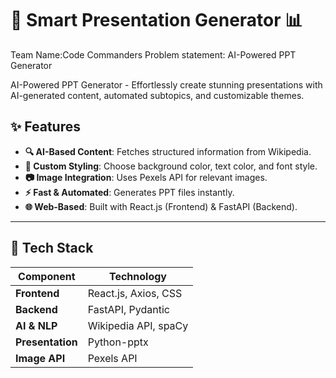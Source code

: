 # 🧠 Smart Presentation Generator 📊  
Team Name:Code Commanders
Problem statement: AI-Powered PPT Generator

AI-Powered PPT Generator - Effortlessly create stunning presentations with AI-generated content, automated subtopics, and customizable themes.

## ✨ Features  
- **🔍 AI-Based Content**: Fetches structured information from Wikipedia.  
- **🎨 Custom Styling**: Choose background color, text color, and font style.  
- **📷 Image Integration**: Uses Pexels API for relevant images.  
- **⚡ Fast & Automated**: Generates PPT files instantly.  
- **🌐 Web-Based**: Built with React.js (Frontend) & FastAPI (Backend).  

---

## 🚀 Tech Stack  
| Component  | Technology  |
|------------|------------|
| **Frontend** | React.js, Axios, CSS  |
| **Backend** | FastAPI, Pydantic  |
| **AI & NLP** | Wikipedia API, spaCy  |
| **Presentation** | Python-pptx  |
| **Image API** | Pexels API  |

